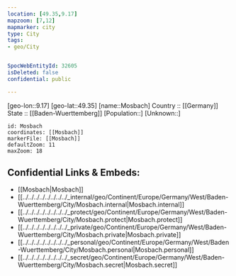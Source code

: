 ```yaml
---
location: [49.35,9.17] 
mapzoom: [7,12] 
mapmarker: city 
type: City
tags:
- geo/City


SpocWebEntityId: 32605
isDeleted: false
confidential: public

---
```

[geo-lon::9.17] 
[geo-lat::49.35] 
[name::Mosbach] 
Country :: [[Germany]]  
State :: [[Baden-Wuerttemberg]] 
[Population::] 
[Unknown::] 


```leaflet
id: Mosbach
coordinates: [[Mosbach]] 
markerFile: [[Mosbach]] 
defaultZoom: 11 
maxZoom: 18
```


## Confidential Links & Embeds: 
- [[Mosbach|Mosbach]]  
- [[../../../../../../../../_internal/geo/Continent/Europe/Germany/West/Baden-Wuerttemberg/City/Mosbach.internal|Mosbach.internal]] 
- [[../../../../../../../../_protect/geo/Continent/Europe/Germany/West/Baden-Wuerttemberg/City/Mosbach.protect|Mosbach.protect]] 
- [[../../../../../../../../_private/geo/Continent/Europe/Germany/West/Baden-Wuerttemberg/City/Mosbach.private|Mosbach.private]] 
- [[../../../../../../../../_personal/geo/Continent/Europe/Germany/West/Baden-Wuerttemberg/City/Mosbach.personal|Mosbach.personal]] 
- [[../../../../../../../../_secret/geo/Continent/Europe/Germany/West/Baden-Wuerttemberg/City/Mosbach.secret|Mosbach.secret]] 
